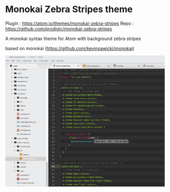 # Monokai Zebra Stripes theme

Plugin : https://atom.io/themes/monokai-zebra-stripes
Repo : https://github.com/prodigic/monokai-zebra-stripes

A monokai syntax theme for Atom with background zebra stripes

based on monokai (https://github.com/kevinsawicki/monokai)

![](https://raw.githubusercontent.com/prodigic/monokai-zebra-stripes/master/monokai-zs.png)
